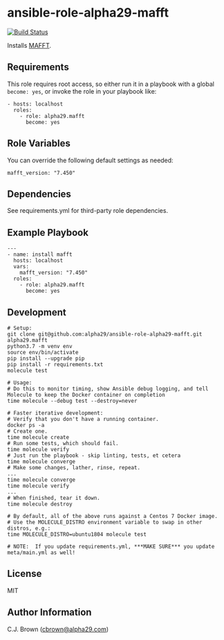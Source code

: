 ansible-role-alpha29-mafft
=========
[![Build Status](https://travis-ci.org/alpha29/ansible-role-alpha29-mafft.svg?branch=master)](https://travis-ci.org/alpha29/ansible-role-alpha29-mafft)

Installs [MAFFT](https://mafft.cbrc.jp/alignment/software/).

Requirements
------------

This role requires root access, so either run it in a playbook with a global `become: yes`, or invoke the role in your playbook like:

    - hosts: localhost
      roles:
        - role: alpha29.mafft
          become: yes

Role Variables
--------------

You can override the following default settings as needed:
```
mafft_version: "7.450"
```

Dependencies
------------

See requirements.yml for third-party role dependencies.

Example Playbook
----------------
```
---
- name: install mafft
  hosts: localhost
  vars:
    mafft_version: "7.450"
  roles:
    - role: alpha29.mafft
      become: yes
```

Development
------------
```
# Setup:
git clone git@github.com:alpha29/ansible-role-alpha29-mafft.git alpha29.mafft
python3.7 -m venv env
source env/bin/activate
pip install --upgrade pip
pip install -r requirements.txt
molecule test

# Usage:
# Do this to monitor timing, show Ansible debug logging, and tell Molecule to keep the Docker container on completion
time molecule --debug test --destroy=never

# Faster iterative development:
# Verify that you don't have a running container.
docker ps -a
# Create one.
time molecule create
# Run some tests, which should fail.
time molecule verify
# Just run the playbook - skip linting, tests, et cetera
time molecule converge
# Make some changes, lather, rinse, repeat.
...
time molecule converge
time molecule verify
...
# When finished, tear it down.
time molecule destroy

# By default, all of the above runs against a Centos 7 Docker image.  
# Use the MOLECULE_DISTRO environment variable to swap in other distros, e.g.: 
time MOLECULE_DISTRO=ubuntu1804 molecule test

# NOTE:  If you update requirements.yml, ***MAKE SURE*** you update meta/main.yml as well!
```

License
-------

MIT

Author Information
------------------

C.J. Brown (cbrown@alpha29.com)
